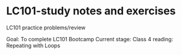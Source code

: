 # LC101-study notes and exercises
LC101 practice problems/review

Goal: To complete LC101 Bootcamp
Current stage: Class 4 reading: Repeating with Loops
